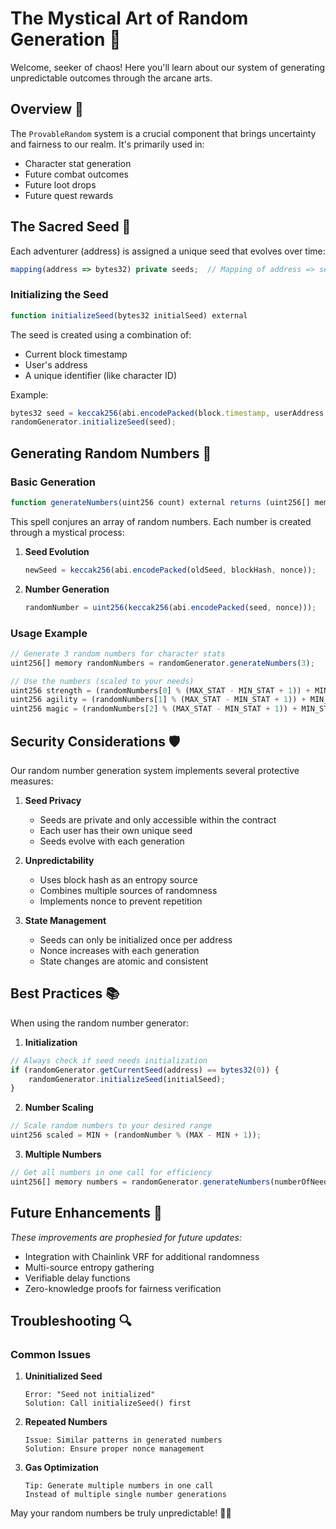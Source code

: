 # The Mystical Art of Random Generation 🎲

Welcome, seeker of chaos! Here you'll learn about our system of generating unpredictable outcomes through the arcane arts.

## Overview 🌟

The `ProvableRandom` system is a crucial component that brings uncertainty and fairness to our realm. It's primarily used in:
- Character stat generation
- Future combat outcomes
- Future loot drops
- Future quest rewards

## The Sacred Seed 🌱

Each adventurer (address) is assigned a unique seed that evolves over time:

```typescript
mapping(address => bytes32) private seeds;  // Mapping of address => seed
```

### Initializing the Seed

```typescript
function initializeSeed(bytes32 initialSeed) external
```

The seed is created using a combination of:
- Current block timestamp
- User's address
- A unique identifier (like character ID)

Example:
```typescript
bytes32 seed = keccak256(abi.encodePacked(block.timestamp, userAddress, tokenId));
randomGenerator.initializeSeed(seed);
```

## Generating Random Numbers 🎯

### Basic Generation
```typescript
function generateNumbers(uint256 count) external returns (uint256[] memory)
```

This spell conjures an array of random numbers. Each number is created through a mystical process:

1. **Seed Evolution**
   ```typescript
   newSeed = keccak256(abi.encodePacked(oldSeed, blockHash, nonce));
   ```

2. **Number Generation**
   ```typescript
   randomNumber = uint256(keccak256(abi.encodePacked(seed, nonce)));
   ```

### Usage Example
```typescript
// Generate 3 random numbers for character stats
uint256[] memory randomNumbers = randomGenerator.generateNumbers(3);

// Use the numbers (scaled to your needs)
uint256 strength = (randomNumbers[0] % (MAX_STAT - MIN_STAT + 1)) + MIN_STAT;
uint256 agility = (randomNumbers[1] % (MAX_STAT - MIN_STAT + 1)) + MIN_STAT;
uint256 magic = (randomNumbers[2] % (MAX_STAT - MIN_STAT + 1)) + MIN_STAT;
```

## Security Considerations 🛡️

Our random number generation system implements several protective measures:

1. **Seed Privacy**
   - Seeds are private and only accessible within the contract
   - Each user has their own unique seed
   - Seeds evolve with each generation

2. **Unpredictability**
   - Uses block hash as an entropy source
   - Combines multiple sources of randomness
   - Implements nonce to prevent repetition

3. **State Management**
   - Seeds can only be initialized once per address
   - Nonce increases with each generation
   - State changes are atomic and consistent

## Best Practices 📚

When using the random number generator:

1. **Initialization**
```typescript
// Always check if seed needs initialization
if (randomGenerator.getCurrentSeed(address) == bytes32(0)) {
    randomGenerator.initializeSeed(initialSeed);
}
```

2. **Number Scaling**
```typescript
// Scale random numbers to your desired range
uint256 scaled = MIN + (randomNumber % (MAX - MIN + 1));
```

3. **Multiple Numbers**
```typescript
// Get all numbers in one call for efficiency
uint256[] memory numbers = randomGenerator.generateNumbers(numberOfNeeded);
```

## Future Enhancements 🔮

*These improvements are prophesied for future updates:*

- Integration with Chainlink VRF for additional randomness
- Multi-source entropy gathering
- Verifiable delay functions
- Zero-knowledge proofs for fairness verification

## Troubleshooting 🔍

### Common Issues

1. **Uninitialized Seed**
   ```solidity
   Error: "Seed not initialized"
   Solution: Call initializeSeed() first
   ```

2. **Repeated Numbers**
   ```solidity
   Issue: Similar patterns in generated numbers
   Solution: Ensure proper nonce management
   ```

3. **Gas Optimization**
   ```solidity
   Tip: Generate multiple numbers in one call
   Instead of multiple single number generations
   ```

May your random numbers be truly unpredictable! 🎲✨ 